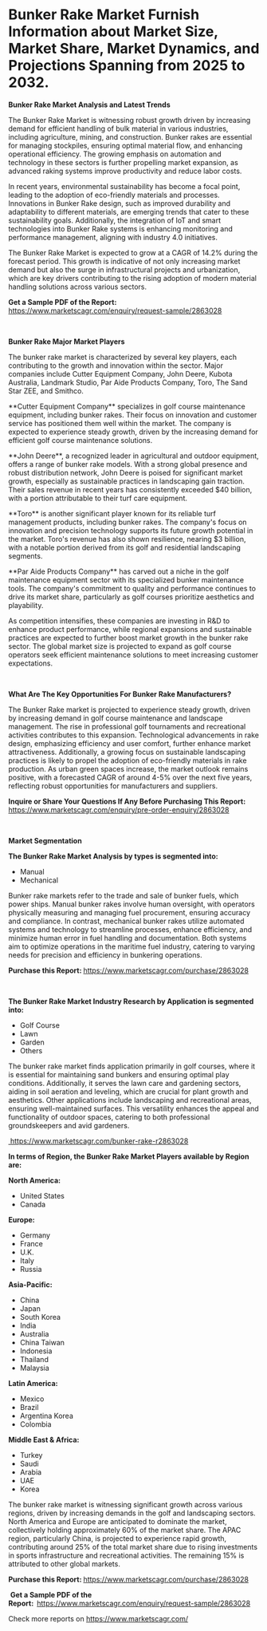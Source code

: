 <p><h1>Bunker Rake Market Furnish Information about Market Size, Market Share, Market Dynamics, and Projections Spanning from 2025 to 2032.</h1></p><p><strong>Bunker Rake Market Analysis and Latest Trends</strong></p>
<p><p>The Bunker Rake Market is witnessing robust growth driven by increasing demand for efficient handling of bulk material in various industries, including agriculture, mining, and construction. Bunker rakes are essential for managing stockpiles, ensuring optimal material flow, and enhancing operational efficiency. The growing emphasis on automation and technology in these sectors is further propelling market expansion, as advanced raking systems improve productivity and reduce labor costs.</p><p>In recent years, environmental sustainability has become a focal point, leading to the adoption of eco-friendly materials and processes. Innovations in Bunker Rake design, such as improved durability and adaptability to different materials, are emerging trends that cater to these sustainability goals. Additionally, the integration of IoT and smart technologies into Bunker Rake systems is enhancing monitoring and performance management, aligning with industry 4.0 initiatives.</p><p>The Bunker Rake Market is expected to grow at a CAGR of 14.2% during the forecast period. This growth is indicative of not only increasing market demand but also the surge in infrastructural projects and urbanization, which are key drivers contributing to the rising adoption of modern material handling solutions across various sectors.</p></p>
<p><strong>Get a Sample PDF of the Report:&nbsp;</strong> <a href="https://www.marketscagr.com/enquiry/request-sample/2863028?utm_campaign=2470&utm_medium=2&utm_source=Github&utm_content=ia&utm_term=12032025&utm_id=bunker-rake">https://www.marketscagr.com/enquiry/request-sample/2863028</a></p>
<p>&nbsp;</p>
<p><strong>Bunker Rake Major Market Players</strong></p>
<p><p>The bunker rake market is characterized by several key players, each contributing to the growth and innovation within the sector. Major companies include Cutter Equipment Company, John Deere, Kubota Australia, Landmark Studio, Par Aide Products Company, Toro, The Sand Star ZEE, and Smithco.</p><p>**Cutter Equipment Company** specializes in golf course maintenance equipment, including bunker rakes. Their focus on innovation and customer service has positioned them well within the market. The company is expected to experience steady growth, driven by the increasing demand for efficient golf course maintenance solutions.</p><p>**John Deere**, a recognized leader in agricultural and outdoor equipment, offers a range of bunker rake models. With a strong global presence and robust distribution network, John Deere is poised for significant market growth, especially as sustainable practices in landscaping gain traction. Their sales revenue in recent years has consistently exceeded $40 billion, with a portion attributable to their turf care equipment.</p><p>**Toro** is another significant player known for its reliable turf management products, including bunker rakes. The company's focus on innovation and precision technology supports its future growth potential in the market. Toro's revenue has also shown resilience, nearing $3 billion, with a notable portion derived from its golf and residential landscaping segments.</p><p>**Par Aide Products Company** has carved out a niche in the golf maintenance equipment sector with its specialized bunker maintenance tools. The company's commitment to quality and performance continues to drive its market share, particularly as golf courses prioritize aesthetics and playability.</p><p>As competition intensifies, these companies are investing in R&D to enhance product performance, while regional expansions and sustainable practices are expected to further boost market growth in the bunker rake sector. The global market size is projected to expand as golf course operators seek efficient maintenance solutions to meet increasing customer expectations.</p></p>
<p>&nbsp;</p>
<p><strong>What Are The Key Opportunities For Bunker Rake Manufacturers?</strong></p>
<p><p>The Bunker Rake market is projected to experience steady growth, driven by increasing demand in golf course maintenance and landscape management. The rise in professional golf tournaments and recreational activities contributes to this expansion. Technological advancements in rake design, emphasizing efficiency and user comfort, further enhance market attractiveness. Additionally, a growing focus on sustainable landscaping practices is likely to propel the adoption of eco-friendly materials in rake production. As urban green spaces increase, the market outlook remains positive, with a forecasted CAGR of around 4-5% over the next five years, reflecting robust opportunities for manufacturers and suppliers.</p></p>
<p><strong>Inquire or Share Your Questions If Any Before Purchasing This Report:</strong> <a href="https://www.marketscagr.com/enquiry/pre-order-enquiry/2863028?utm_campaign=2470&utm_medium=2&utm_source=Github&utm_content=ia&utm_term=12032025&utm_id=bunker-rake">https://www.marketscagr.com/enquiry/pre-order-enquiry/2863028</a></p>
<p>&nbsp;</p>
<p><strong>Market Segmentation</strong></p>
<p><strong>The Bunker Rake Market Analysis by types is segmented into:</strong></p>
<p><ul><li>Manual</li><li>Mechanical</li></ul></p>
<p><p>Bunker rake markets refer to the trade and sale of bunker fuels, which power ships. Manual bunker rakes involve human oversight, with operators physically measuring and managing fuel procurement, ensuring accuracy and compliance. In contrast, mechanical bunker rakes utilize automated systems and technology to streamline processes, enhance efficiency, and minimize human error in fuel handling and documentation. Both systems aim to optimize operations in the maritime fuel industry, catering to varying needs for precision and efficiency in bunkering operations.</p></p>
<p><strong>Purchase this Report:&nbsp;</strong><a href="https://www.marketscagr.com/purchase/2863028?utm_campaign=2470&utm_medium=2&utm_source=Github&utm_content=ia&utm_term=12032025&utm_id=bunker-rake">https://www.marketscagr.com/purchase/2863028</a></p>
<p>&nbsp;</p>
<p><strong>The Bunker Rake Market Industry Research by Application is segmented into:</strong></p>
<p><ul><li>Golf Course</li><li>Lawn</li><li>Garden</li><li>Others</li></ul></p>
<p><p>The bunker rake market finds application primarily in golf courses, where it is essential for maintaining sand bunkers and ensuring optimal play conditions. Additionally, it serves the lawn care and gardening sectors, aiding in soil aeration and leveling, which are crucial for plant growth and aesthetics. Other applications include landscaping and recreational areas, ensuring well-maintained surfaces. This versatility enhances the appeal and functionality of outdoor spaces, catering to both professional groundskeepers and avid gardeners.</p></p>
<p><a href="https://www.marketscagr.com/bunker-rake-r2863028?utm_campaign=2470&utm_medium=2&utm_source=Github&utm_content=ia&utm_term=12032025&utm_id=bunker-rake">&nbsp;https://www.marketscagr.com/bunker-rake-r2863028</a></p>
<p><strong>In terms of Region, the Bunker Rake Market Players available by Region are:</strong></p>
<p>
    <p> <strong> North America: </strong>
        <ul>
            <li>United States</li>
            <li>Canada</li>
        </ul>
        </p> 
    <p> <strong> Europe: </strong>
        <ul>
            <li>Germany</li>
            <li>France</li>
            <li>U.K.</li>
            <li>Italy</li>
            <li>Russia</li>
        </ul>
        </p> 
    <p> <strong> Asia-Pacific: </strong>
        <ul>
            <li>China</li>
            <li>Japan</li>
            <li>South Korea</li>
            <li>India</li>
            <li>Australia</li>
            <li>China Taiwan</li>
            <li>Indonesia</li>
            <li>Thailand</li>
            <li>Malaysia</li>
        </ul>
        </p> 
    <p> <strong> Latin America: </strong>
        <ul>
            <li>Mexico</li>
            <li>Brazil</li>
            <li>Argentina Korea</li>
            <li>Colombia</li>
        </ul>
        </p> 
    <p> <strong> Middle East & Africa: </strong>
        <ul>
            <li>Turkey</li>
            <li>Saudi</li>
            <li>Arabia</li>
            <li>UAE</li>
            <li>Korea</li>
        </ul>
    </p>
    </p>
<p><p>The bunker rake market is witnessing significant growth across various regions, driven by increasing demands in the golf and landscaping sectors. North America and Europe are anticipated to dominate the market, collectively holding approximately 60% of the market share. The APAC region, particularly China, is projected to experience rapid growth, contributing around 25% of the total market share due to rising investments in sports infrastructure and recreational activities. The remaining 15% is attributed to other global markets.</p></p>
<p><strong>Purchase this Report: </strong><a href="https://www.marketscagr.com/purchase/2863028?utm_campaign=2470&utm_medium=2&utm_source=Github&utm_content=ia&utm_term=12032025&utm_id=bunker-rake">https://www.marketscagr.com/purchase/2863028</a></p>
<p>&nbsp;<strong>Get a Sample PDF of the Report:&nbsp;&nbsp;</strong><a href="https://www.marketscagr.com/enquiry/request-sample/2863028?utm_campaign=2470&utm_medium=2&utm_source=Github&utm_content=ia&utm_term=12032025&utm_id=bunker-rake">https://www.marketscagr.com/enquiry/request-sample/2863028</a></p>
<p><strong></strong></p>
<p>Check more reports on <a href="https://www.marketscagr.com/?utm_campaign=2470&utm_medium=2&utm_source=Github&utm_content=ia&utm_term=12032025&utm_id=bunker-rake">https://www.marketscagr.com/</a></p>